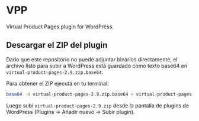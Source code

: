 # VPP

Virtual Product Pages plugin for WordPress.

## Descargar el ZIP del plugin

Dado que este repositorio no puede adjuntar binarios directamente, el archivo listo para subir a WordPress está guardado como texto base64 en `virtual-product-pages-2.9.zip.base64`.

Para obtener el ZIP ejecutá en tu terminal:

```bash
base64 -d virtual-product-pages-2.9.zip.base64 > virtual-product-pages-2.9.zip
```

Luego subí `virtual-product-pages-2.9.zip` desde la pantalla de plugins de WordPress (Plugins → Añadir nuevo → Subir plugin).
